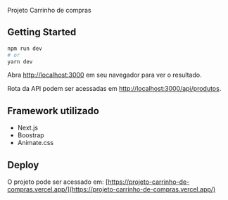 Projeto Carrinho de compras

## Getting Started

```bash
npm run dev
# or
yarn dev
```

Abra [http://localhost:3000](http://localhost:3000) em seu navegador para ver o resultado.

Rota da API podem ser acessadas em [http://localhost:3000/api/produtos](http://localhost:3000/api/produtos). 


## Framework utilizado

- Next.js
- Boostrap
- Animate.css

## Deploy

O projeto pode ser acessado em: [https://projeto-carrinho-de-compras.vercel.app/](https://projeto-carrinho-de-compras.vercel.app/)